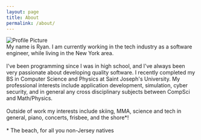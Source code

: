 ```yaml
---
layout: page
title: About
permalink: /about/
---
```


<section id="about">
	<div id="proPicWrapper">
		<img src="/images/about/ProPic.png" alt="Profile Picture" id="proPic"/>
	</div>
	<div class="personal_words">
		My name is Ryan. I am currently working in the tech industry as a software engineer, while living in the New York area.<br/> <br/>
		I've been programming since I was in high school, and I've always been very passionate about developing quality software.
		I recently completed my BS in Computer Science and Physics at Saint Joseph's University.
		My professional interests include application development, simulation, cyber security, and in general any cross disciplinary subjects between
		CompSci and Math/Physics.
        <br/> <br/>
        Outside of work my interests include skiing, MMA, science and tech in general, piano, concerts, frisbee, and the shore<span class="asterisk">*</span>!
        <br/> <br/>
        <span class="footnote"><span class="asterisk">*</span> The beach, for all you non-Jersey natives</span>
	</div>
</section>